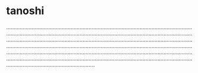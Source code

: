 # tanoshi
...................................................................................................................................................................................................................................................................................................................................................................................................................................................................................................................................................................................................................................................................................................................................................................................................................................